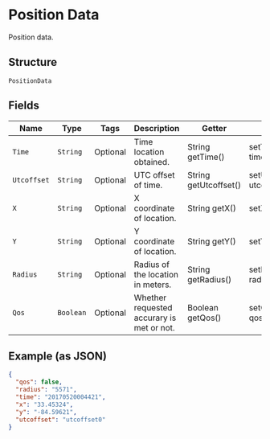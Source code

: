 
# Position Data

Position data.

## Structure

`PositionData`

## Fields

| Name | Type | Tags | Description | Getter | Setter |
|  --- | --- | --- | --- | --- | --- |
| `Time` | `String` | Optional | Time location obtained. | String getTime() | setTime(String time) |
| `Utcoffset` | `String` | Optional | UTC offset of time. | String getUtcoffset() | setUtcoffset(String utcoffset) |
| `X` | `String` | Optional | X coordinate of location. | String getX() | setX(String x) |
| `Y` | `String` | Optional | Y coordinate of location. | String getY() | setY(String y) |
| `Radius` | `String` | Optional | Radius of the location in meters. | String getRadius() | setRadius(String radius) |
| `Qos` | `Boolean` | Optional | Whether requested accurary is met or not. | Boolean getQos() | setQos(Boolean qos) |

## Example (as JSON)

```json
{
  "qos": false,
  "radius": "5571",
  "time": "20170520004421",
  "x": "33.45324",
  "y": "-84.59621",
  "utcoffset": "utcoffset0"
}
```

